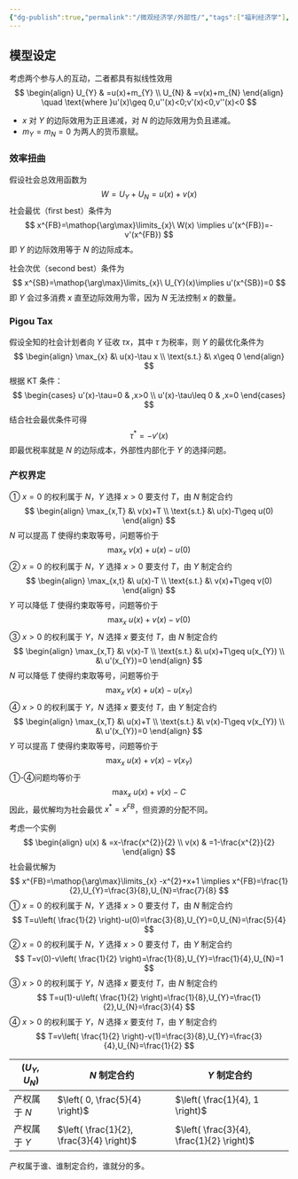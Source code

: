 ```yaml
---
{"dg-publish":true,"permalink":"/微观经济学/外部性/","tags":["福利经济学"],"created":"2024-10-12T10:25:29.000+08:00","updated":"2024-10-12T10:25:29.000+08:00"}
---
```



## 模型设定

考虑两个参与人的互动，二者都具有拟线性效用
$$
\begin{align}
U_{Y} & =u(x)+m_{Y} \\
U_{N} & =v(x)+m_{N}
\end{align}
\quad \text{where }u'(x)\geq 0,u''(x)<0;v'(x)<0,v''(x)<0
$$
- $x$ 对 $Y$ 的边际效用为正且递减，对 $N$ 的边际效用为负且递减。
- $m_{Y}=m_{N}=0$ 为两人的货币禀赋。

### 效率扭曲

假设社会总效用函数为
$$
W=U_{Y}+U_{N}=u(x)+v(x)
$$
社会最优（first best）条件为
$$
x^{FB}=\mathop{\arg\max}\limits_{x}\ W(x) \implies u'(x^{FB})=-v'(x^{FB})
$$
即 $Y$ 的边际效用等于 $N$ 的边际成本。

社会次优（second best）条件为
$$
x^{SB}=\mathop{\arg\max}\limits_{x}\ U_{Y}(x)\implies u'(x^{SB})=0
$$
即 $Y$ 会过多消费 $x$ 直至边际效用为零，因为 $N$ 无法控制 $x$ 的数量。

### Pigou Tax

假设全知的社会计划者向 $Y$ 征收 $\tau x$，其中 $\tau$ 为税率，则 $Y$ 的最优化条件为
$$
\begin{align}
\max_{x} &\ u(x)-\tau x \\
\text{s.t.} &\ x\geq 0
\end{align}
$$
根据 KT 条件：
$$
\begin{cases}
u'(x)-\tau=0 & ,x>0 \\
u'(x)-\tau\leq 0 & ,x=0
\end{cases}
$$
结合社会最优条件可得
$$
\tau^*=-v'(x)
$$
即最优税率就是 $N$ 的边际成本，外部性内部化于 $Y$ 的选择问题。

### 产权界定

① $x=0$ 的权利属于 $N$，$Y$ 选择 $x>0$ 要支付 $T$，由 $N$ 制定合约
$$
\begin{align}
\max_{x,T} &\ v(x)+T \\
\text{s.t.} &\ u(x)-T\geq u(0)
\end{align}
$$
$N$ 可以提高 $T$ 使得约束取等号，问题等价于
$$
\max_{x}\ v(x)+u(x)-u(0)
$$
② $x=0$ 的权利属于 $N$，$Y$ 选择 $x>0$ 要支付 $T$，由 $Y$ 制定合约
$$
\begin{align}
\max_{x,t} &\ u(x)-T \\
\text{s.t.} &\ v(x)+T\geq v(0)
\end{align}
$$
$Y$ 可以降低 $T$ 使得约束取等号，问题等价于
$$
\max_{x}\ u(x)+v(x)-v(0)
$$
③ $x>0$ 的权利属于 $Y$，$N$ 选择 $x$ 要支付 $T$，由 $N$ 制定合约
$$
\begin{align}
\max_{x,T} &\ v(x)-T \\
\text{s.t.} &\ u(x)+T\geq u(x_{Y}) \\
&\ u'(x_{Y})=0
\end{align}
$$
$N$ 可以降低 $T$ 使得约束取等号，问题等价于
$$
\max_{x}\ v(x)+u(x)-u(x_{Y}) 
$$
④ $x>0$ 的权利属于 $Y$，$N$ 选择 $x$ 要支付 $T$，由 $Y$ 制定合约
$$
\begin{align}
\max_{x,T} &\ u(x)+T \\
\text{s.t.} &\ v(x)-T\geq v(x_{Y}) \\
&\ u'(x_{Y})=0
\end{align}
$$
$Y$ 可以提高 $T$ 使得约束取等号，问题等价于
$$
\max_{x}\ u(x)+v(x)-v(x_{Y})
$$
①-④问题均等价于
$$
\max_{x}\ u(x)+v(x)-C
$$
因此，最优解均为社会最优 $x^*=x^{FB}$，但资源的分配不同。

考虑一个实例
$$
\begin{align}
u(x) & =x-\frac{x^{2}}{2} \\
v(x) & =1-\frac{x^{2}}{2}
\end{align}
$$
社会最优解为
$$
x^{FB}=\mathop{\arg\max}\limits_{x} -x^{2}+x+1 \implies x^{FB}=\frac{1}{2},U_{Y}=\frac{3}{8},U_{N}=\frac{7}{8}
$$
① $x=0$ 的权利属于 $N$，$Y$ 选择 $x>0$ 要支付 $T$，由 $N$ 制定合约
$$
T=u\left( \frac{1}{2} \right)-u(0)=\frac{3}{8},U_{Y}=0,U_{N}=\frac{5}{4}
$$
② $x=0$ 的权利属于 $N$，$Y$ 选择 $x>0$ 要支付 $T$，由 $Y$ 制定合约
$$
T=v(0)-v\left( \frac{1}{2} \right)=\frac{1}{8},U_{Y}=\frac{1}{4},U_{N}=1
$$
③ $x>0$ 的权利属于 $Y$，$N$ 选择 $x$ 要支付 $T$，由 $N$ 制定合约
$$
T=u(1)-u\left( \frac{1}{2} \right)=\frac{1}{8},U_{Y}=\frac{1}{2},U_{N}=\frac{3}{4}
$$
④ $x>0$ 的权利属于 $Y$，$N$ 选择 $x$ 要支付 $T$，由 $Y$ 制定合约
$$
T=v\left( \frac{1}{2} \right)-v(1)=\frac{3}{8},U_{Y}=\frac{3}{4},U_{N}=\frac{1}{2}
$$

| $(U_{Y},U_{N})$ | $N$ 制定合约                                  | $Y$ 制定合约                                  |
| --------------- | ----------------------------------------- | ----------------------------------------- |
| 产权属于 $N$        | $\left( 0, \frac{5}{4} \right)$           | $\left( \frac{1}{4}, 1 \right)$           |
| 产权属于 $Y$        | $\left( \frac{1}{2}, \frac{3}{4} \right)$ | $\left( \frac{3}{4}, \frac{1}{2} \right)$ |

产权属于谁、谁制定合约，谁就分的多。